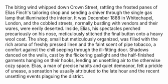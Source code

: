 The biting wind whipped down Crown Street, rattling the frosted panes of Elias Finch's tailoring shop and sending a shiver through the single gas lamp that illuminated the interior.  It was December 1888 in Whitechapel, London, and the cobbled streets, normally bustling with vendors and their wares, were eerily deserted.  Inside, Elias, his spectacles perched precariously on his nose, meticulously stitched the final button onto a heavy wool coat.  The shop, small but meticulously organized, was filled with the rich aroma of freshly pressed linen and the faint scent of pipe tobacco, a comfort against the chill seeping through the ill-fitting door.  Shadows danced on the walls, cast by the flickering gaslight and the half-finished garments hanging on their hooks, lending an unsettling air to the otherwise cozy space. Elias, a man of precise habits and quiet demeanor, felt a prickle of unease, a sensation he usually attributed to the late hour and the recent unsettling events plaguing the district.
